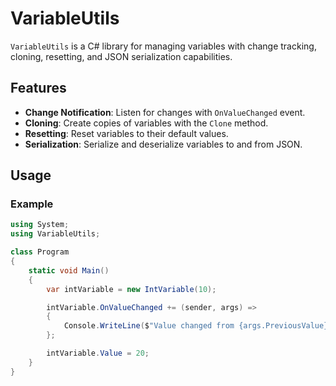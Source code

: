 # VariableUtils

`VariableUtils` is a C# library for managing variables with change tracking, cloning, resetting, and JSON serialization capabilities.

## Features

- **Change Notification**: Listen for changes with `OnValueChanged` event.
- **Cloning**: Create copies of variables with the `Clone` method.
- **Resetting**: Reset variables to their default values.
- **Serialization**: Serialize and deserialize variables to and from JSON.

## Usage

### Example

```csharp
using System;
using VariableUtils;

class Program
{
    static void Main()
    {
        var intVariable = new IntVariable(10);

        intVariable.OnValueChanged += (sender, args) =>
        {
            Console.WriteLine($"Value changed from {args.PreviousValue} to {args.Value}");
        };

        intVariable.Value = 20;
    }
}
